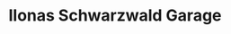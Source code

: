 ---
title: "Ilonas Schwarzwald Garage"
url: /haslach-im-kinzigtal/ilonas-schwarzwald-garage/
shop: Motorrad
---